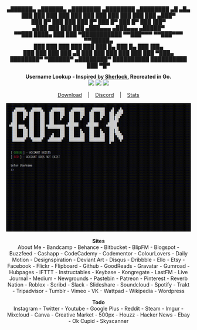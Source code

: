<p align=center>
     ▄██████▄   ▄██████▄     ▄████████    ▄████████    ▄████████    ▄█   ▄█▄ <br>
    ███    ███ ███    ███   ███    ███   ███    ███   ███    ███   ███ ▄███▀ <br>
    ███    █▀  ███    ███   ███    █▀    ███    █▀    ███    █▀    ███▐██▀   <br>
   ▄███        ███    ███   ███         ▄███▄▄▄      ▄███▄▄▄      ▄█████▀    <br>
  ▀▀███ ████▄  ███    ███ ▀███████████ ▀▀███▀▀▀     ▀▀███▀▀▀     ▀▀█████▄    <br>
    ███    ███ ███    ███          ███   ███    █▄    ███    █▄    ███▐██▄   <br>
    ███    ███ ███    ███    ▄█    ███   ███    ███   ███    ███   ███ ▀███▄ <br>
    ████████▀   ▀██████▀   ▄████████▀    ██████████   ██████████   ███   ▀█▀ <br>
</p>
<p align=center>
  <span><strong>Username Lookup - Inspired by <a href="https://github.com/sherlock-project/sherlock">Sherlock</a>, Recreated in Go.</strong></span>
  <br>
  <a target="_blank" href="https://golang.org/doc/go1.15" title="Go version: 1.15"><img src="https://img.shields.io/badge/Go version-1.15-blue.svg"></a>
  <a target="_blank" href="LICENSE" title="License: MIT"><img src="https://img.shields.io/badge/License-MIT-blue.svg"></a>
  <a target="_blank" href="VERSION" title="Version: 1.0"><img src="https://img.shields.io/badge/Version-1.0-blue.svg"></a>
</p>

<p align="center">
  <a href="https://github.com/audioo/goseek/releases/latest">Download</a>
  &nbsp;&nbsp;&nbsp;|&nbsp;&nbsp;&nbsp;
  <a href="https://discord.gg/jnENWWp">Discord</a>
  &nbsp;&nbsp;&nbsp;|&nbsp;&nbsp;&nbsp;
  <a href="https://tooomm.github.io/github-release-stats/?username=audioo&repository=goseek">Stats</a>
</p>

<p align="center">
<a href="">
<img src="./images/demoFast.gif" width="600" height="350"/>
</a>
</p>


<p align="center">
  <a><strong>Sites</strong></a>
  <br>
 About Me
 - Bandcamp
 - Behance
 - Bitbucket
 - BlipFM
 - Blogspot
 - Buzzfeed
 - Cashapp
 - CodeCademy
 - Codementor
 - ColourLovers
 - Daily Motion
 - Designspiration
 - Deviant Art
 - Disqus
 - Dribbble
 - Ello
 - Etsy
 - Facebook
 - Flickr
 - Flipboard
 - Github
 - GoodReads
 - Gravatar
 - Gumroad
 - Hubpages
 - IFTTT
 - Instructables
 - Keybase
 - Kongregate
 - LastFM
 - Live Journal
 - Medium
 - Newgrounds
 - Pastebin
 - Patreon
 - Pinterest
 - Reverb Nation
 - Roblox
 - Scribd
 - Slack
 - Slideshare
 - Soundcloud
 - Spotify
 - Trakt
 - Tripadvisor
 - Tumblr
 - Vimeo
 - VK
 - Wattpad
 - Wikipedia
 - Wordpress
</p>


<p align="center">
  <a><strong>Todo</strong></a>
 <br>
 Instagram
 - Twitter
 - Youtube
 - Google Plus
 - Reddit
 - Steam
 - Imgur
 - Mixcloud
 - Canva
 - Creative Market
 - 500px
 - Houzz
 - Hacker News
 - Ebay
 - Ok Cupid
 - Skyscanner
</p>
